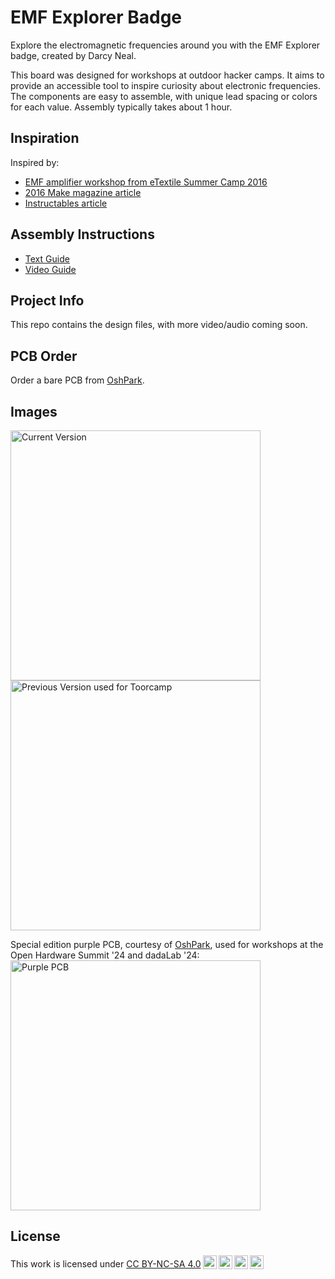 # EMF Explorer Badge

Explore the electromagnetic frequencies around you with the EMF Explorer badge, created by Darcy Neal.

This board was designed for workshops at outdoor hacker camps. It aims to provide an accessible tool to inspire curiosity about electronic frequencies. The components are easy to assemble, with unique lead spacing or colors for each value. Assembly typically takes about 1 hour. 

## Inspiration
Inspired by:
- [EMF amplifier workshop from eTextile Summer Camp 2016](https://etextile-summercamp.org/2016/emf/)
- [2016 Make magazine article](https://makezine.com/projects/weekend-project-sample-weird-sounds-electromagnetic-fields)
- [Instructables article](https://www.instructables.com/Electromagnetic-Field-EMF-Detector-With-LM358/)

## Assembly Instructions
- [Text Guide](https://docs.google.com/document/d/1Kgv2Rp1xcu-mBzz1PYcUQPoBI5fqRMCcxhkgwrud0W8/edit?usp=sharing)
- [Video Guide](https://www.youtube.com/watch?v=RpOQVFWgqNM)

## Project Info
This repo contains the design files, with more video/audio coming soon. 

## PCB Order
Order a bare PCB from [OshPark](https://oshpark.com/shared_projects/bRVDS1Pq).

## Images

<img src="https://github.com/user-attachments/assets/97c9f705-4057-4e2b-ac2d-8a63c415718c" alt="Current Version" width="400"/>
  
<img src="https://github.com/Drc3p0/EMF-Explorer-Badge/assets/5934416/a535f246-b646-4714-8925-f125b6f0ea7e" alt="Previous Version used for Toorcamp" width="400"/>
  
Special edition purple PCB, courtesy of [OshPark](https://oshpark.com), used for workshops at the Open Hardware Summit '24 and dadaLab '24: 
<img src="https://github.com/Drc3p0/EMF-Explorer-Badge/assets/5934416/30ba6286-c251-4429-aaae-bb157a99cee2" alt="Purple PCB" width="400"/>

## License

 <p xmlns:cc="http://creativecommons.org/ns#" >This work is licensed under <a href="https://creativecommons.org/licenses/by-nc-sa/4.0/?ref=chooser-v1" target="_blank" rel="license noopener noreferrer" style="display:inline-block;">CC BY-NC-SA 4.0<img style="height:22px!important;margin-left:3px;vertical-align:text-bottom;" src="https://mirrors.creativecommons.org/presskit/icons/cc.svg?ref=chooser-v1" alt=""><img style="height:22px!important;margin-left:3px;vertical-align:text-bottom;" src="https://mirrors.creativecommons.org/presskit/icons/by.svg?ref=chooser-v1" alt=""><img style="height:22px!important;margin-left:3px;vertical-align:text-bottom;" src="https://mirrors.creativecommons.org/presskit/icons/nc.svg?ref=chooser-v1" alt=""><img style="height:22px!important;margin-left:3px;vertical-align:text-bottom;" src="https://mirrors.creativecommons.org/presskit/icons/sa.svg?ref=chooser-v1" alt=""></a></p> 
